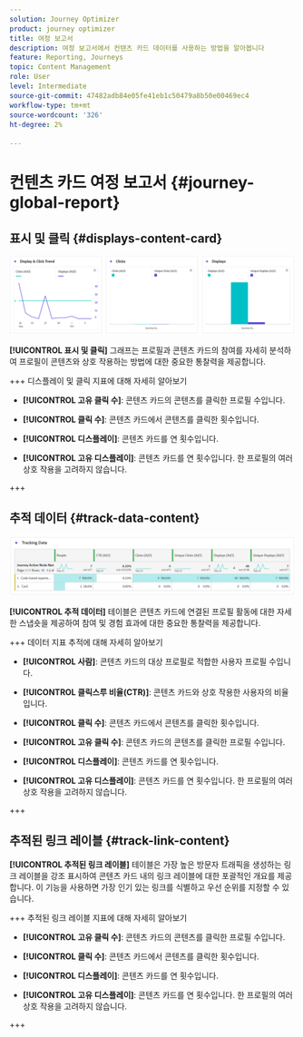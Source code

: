 ```yaml
---
solution: Journey Optimizer
product: journey optimizer
title: 여정 보고서
description: 여정 보고서에서 컨텐츠 카드 데이터를 사용하는 방법을 알아봅니다
feature: Reporting, Journeys
topic: Content Management
role: User
level: Intermediate
source-git-commit: 47482adb84e05fe41eb1c50479a8b50e00469ec4
workflow-type: tm+mt
source-wordcount: '326'
ht-degree: 2%

---
```


# 컨텐츠 카드 여정 보고서 {#journey-global-report}

## 표시 및 클릭 {#displays-content-card}

![](assets/content-card-jo-display.png)

**[!UICONTROL 표시 및 클릭]** 그래프는 프로필과 콘텐츠 카드의 참여를 자세히 분석하여 프로필이 콘텐츠와 상호 작용하는 방법에 대한 중요한 통찰력을 제공합니다.

+++ 디스플레이 및 클릭 지표에 대해 자세히 알아보기

* **[!UICONTROL 고유 클릭 수]**: 콘텐츠 카드의 콘텐츠를 클릭한 프로필 수입니다.

* **[!UICONTROL 클릭 수]**: 콘텐츠 카드에서 콘텐츠를 클릭한 횟수입니다.

* **[!UICONTROL 디스플레이]**: 콘텐츠 카드를 연 횟수입니다.

* **[!UICONTROL 고유 디스플레이]**: 콘텐츠 카드를 연 횟수입니다. 한 프로필의 여러 상호 작용을 고려하지 않습니다.

+++

## 추적 데이터 {#track-data-content}

![](assets/code-based-tracking-data.png)

**[!UICONTROL 추적 데이터]** 테이블은 콘텐츠 카드에 연결된 프로필 활동에 대한 자세한 스냅숏을 제공하여 참여 및 경험 효과에 대한 중요한 통찰력을 제공합니다.

+++ 데이터 지표 추적에 대해 자세히 알아보기

* **[!UICONTROL 사람]**: 콘텐츠 카드의 대상 프로필로 적합한 사용자 프로필 수입니다.

* **[!UICONTROL 클릭스루 비율(CTR)]**: 콘텐츠 카드와 상호 작용한 사용자의 비율입니다.

* **[!UICONTROL 클릭 수]**: 콘텐츠 카드에서 콘텐츠를 클릭한 횟수입니다.

* **[!UICONTROL 고유 클릭 수]**: 콘텐츠 카드의 콘텐츠를 클릭한 프로필 수입니다.

* **[!UICONTROL 디스플레이]**: 콘텐츠 카드를 연 횟수입니다.

* **[!UICONTROL 고유 디스플레이]**: 콘텐츠 카드를 연 횟수입니다. 한 프로필의 여러 상호 작용을 고려하지 않습니다.

+++

## 추적된 링크 레이블 {#track-link-content}

**[!UICONTROL 추적된 링크 레이블]** 테이블은 가장 높은 방문자 트래픽을 생성하는 링크 레이블을 강조 표시하여 콘텐츠 카드 내의 링크 레이블에 대한 포괄적인 개요를 제공합니다. 이 기능을 사용하면 가장 인기 있는 링크를 식별하고 우선 순위를 지정할 수 있습니다.

+++ 추적된 링크 레이블 지표에 대해 자세히 알아보기

* **[!UICONTROL 고유 클릭 수]**: 콘텐츠 카드의 콘텐츠를 클릭한 프로필 수입니다.

* **[!UICONTROL 클릭 수]**: 콘텐츠 카드에서 콘텐츠를 클릭한 횟수입니다.

* **[!UICONTROL 디스플레이]**: 콘텐츠 카드를 연 횟수입니다.

* **[!UICONTROL 고유 디스플레이]**: 콘텐츠 카드를 연 횟수입니다. 한 프로필의 여러 상호 작용을 고려하지 않습니다.

+++
